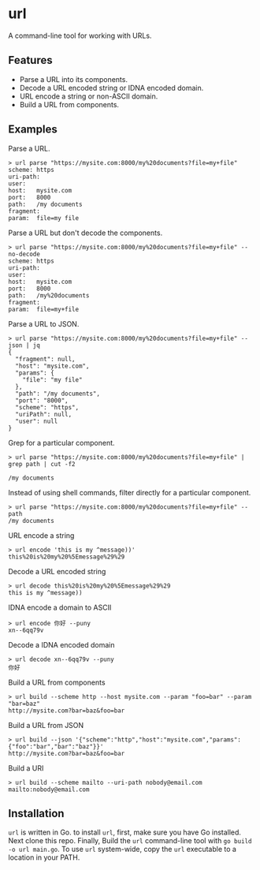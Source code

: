 # url

A command-line tool for working with URLs.

## Features

* Parse a URL into its components.
* Decode a URL encoded string or IDNA encoded domain.
* URL encode a string or non-ASCII domain.
* Build a URL from components.

## Examples

Parse a URL.

```text
> url parse "https://mysite.com:8000/my%20documents?file=my+file"
scheme:	https
uri-path:
user:
host:	mysite.com
port:	8000
path:	/my documents
fragment:
param:	file=my file
```

Parse a URL but don't decode the components.

```text
> url parse "https://mysite.com:8000/my%20documents?file=my+file" --no-decode
scheme:	https
uri-path:
user:
host:	mysite.com
port:	8000
path:	/my%20documents
fragment:
param:	file=my+file
```

Parse a URL to JSON.

```text
> url parse "https://mysite.com:8000/my%20documents?file=my+file" --json | jq
{
  "fragment": null,
  "host": "mysite.com",
  "params": {
    "file": "my file"
  },
  "path": "/my documents",
  "port": "8000",
  "scheme": "https",
  "uriPath": null,
  "user": null
}
```

Grep for a particular component.

```text
> url parse "https://mysite.com:8000/my%20documents?file=my+file" | grep path | cut -f2

/my documents
```

Instead of using shell commands, filter directly for a particular component.

```text
> url parse "https://mysite.com:8000/my%20documents?file=my+file" --path
/my documents
```

URL encode a string

```text
> url encode 'this is my ^message))'
this%20is%20my%20%5Emessage%29%29
```

Decode a URL encoded string

```text
> url decode this%20is%20my%20%5Emessage%29%29
this is my ^message))
```

IDNA encode a domain to ASCII

```text
> url encode 你好 --puny
xn--6qq79v
```

Decode a IDNA encoded domain

```text
> url decode xn--6qq79v --puny
你好
```

Build a URL from components

```text
> url build --scheme http --host mysite.com --param "foo=bar" --param "bar=baz"
http://mysite.com?bar=baz&foo=bar
```

Build a URL from JSON

```text
> url build --json '{"scheme":"http","host":"mysite.com","params":{"foo":"bar","bar":"baz"}}'
http://mysite.com?bar=baz&foo=bar
```

Build a URI

```text
> url build --scheme mailto --uri-path nobody@email.com
mailto:nobody@email.com
```

## Installation

`url` is written in Go. to install `url`, first, make sure you have Go installed. Next clone this repo. Finally, Build the `url` command-line tool with `go build -o url main.go`. To use `url` system-wide, copy the `url` executable to a location in your PATH.
